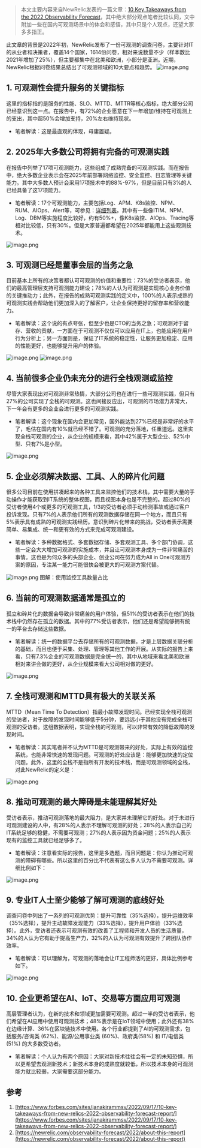 > 本文主要内容来自NewRelic发表的一篇文章：[10 Key Takeaways from the 2022 Observability Forecast](https://www.forbes.com/sites/janakirammsv/2022/09/17/10-key-takeaways-from-new-relics-2022-observability-forecast-report/)，其中绝大部分观点笔者比较认同，文中附加一些在国内可观测场景中的体会和感悟，其中只是个人观点，还望大家多多指正。


此文章的背景是2022年初，NewRelic发布了一份可观测的调查问卷，主要针对IT的从业者和决策者，覆盖14个国家，1614份问卷，相对来说数量不少（样本数比2021年增加了25%），但主要都集中在北美和欧洲，小部分是亚洲。近期，NewRelic根据问卷结果总结出了可观测领域的10大要点和趋势。
![image.png](/img/src/technical/2022可观测领域的10大要点和趋势/5d1fbb52fd5a1d3037eaeb3f94d238166a16eb2c5a4c2e0e1111717b3c26c11f.png)
## 1. 可观测性会提升服务的关键指标
这里的指标指的是服务的性能、SLO、MTTD、MTTR等核心指标，绝大部分公司已经意识到这一点。在报告中，有72%的企业愿意在下一年增加/维持在可观测上的支出，其中超50%会增加支持，20%左右维持现状。

- 笔者解读：这是最直观的体现，毋庸置疑。
## 2. 2025年大多数公司将拥有完备的可观测实践
在报告中列举了17项可观测能力，这些组成了成熟完备的可观测实践。而在报告中，绝大多数企业表示会在2025年前部署网络监控、安全监控、日志管理等关键能力。其中大多数人预计会采用17项技术中的88%-97%，但是目前只有3%的人已经具备了这17项能力。

- 笔者解读：17个可观测能力，主要包括Log、APM、K8s监控、NPM、RUM、AIOps、Alert等，可参见：[详细列表](https://newrelic.com/observability-forecast/2022/future-of-observability#1)。其中有一些像ITIM、NPM、Log、DBM等实施程度比较好，约有50%+，像K8s监控、AIOps、Tracing等相对比较低，只有30%。但是大家普遍都希望在2025年都能用上这些观测技术。

![image.png](/img/src/technical/2022可观测领域的10大要点和趋势/a81c2ff2cd9bfcaa6a6c472de7c03aed65b7320171caca0617630b162a336c1c.png)
## 3. 可观测已经是董事会层的当务之急
目前基本上所有的决策者都认可可观测的价值和重要性：73%的受访者表示，他们的最高管理层支持可观测能力建设；78%的人认为可观测是实现核心业务价值的关键推动力；此外，在报告的成熟可观测实践的定义中，100%的人表示成熟的可观测实践会帮助他们更加深入的了解客户，让企业保持更好的留存率和营收能力。

- 笔者解读：这个说的有点夸张，但至少也是CTO的当务之急；可观测对于留存、营收的贡献，一方面在于可观测不仅仅可以应用在IT上，也能应用在用户行为分析上；另一方面则是，保证了IT系统的稳定性，让服务更加稳定、应用的性能更好，也能够提升用户的体验。

![image.png](/img/src/technical/2022可观测领域的10大要点和趋势/f6a014452054db335a9058ab36053682725243586c2a9016821d9ccb2a57b3ac.png)
![image.png](/img/src/technical/2022可观测领域的10大要点和趋势/79c19c879d7f10fd0d99a7f50dfcdc4956c24a9c8e9af630f7e3f367d8d93805.png)
## 4. 当前很多企业仍未充分的进行全栈观测或监控
尽管大家表现出对可观测非常热情，大部分公司也在进行一些可观测实践，但只有27%的公司实现了全栈的可观测。这也间接反应出，可观测的市场潜力非常大，下一年会有更多的企业会进行更多的可观测实践。

- 笔者解读：这个现象在国内会更加常见，国外能达到27%已经是非常好的水平了，毛估在国内有10%就已经不错了。可观测的充分落地，任重道远。这里实现全栈可观测的企业，从企业的规模来看，其中42%属于大型企业、52%中型、只有7%是小型。

![image.png](/img/src/technical/2022可观测领域的10大要点和趋势/44b9052d5d5e145c66cc423a1ca18e04f0d819047f0cb413b5ee209058efebfc.png)
## 5. 企业必须解决数据、工具、人的碎片化问题
很多公司目前在使用拼凑起来的各种工具来监控他们的技术栈，其中需要大量的手动操作才能获取到IT系统的整体视图，而且视图本身也是不完整的。超过80%的受访者使用4个或更多的可观测工具，1/3的受访者必须手动检测事故或通过客户投诉发现。只有7%的人表示他们所有的观测数据存储在同一个地方，而且只有5%表示具有成熟的可观测实践经历。意识到碎片化带来的挑战，受访者表示需要简单、易集成、统一和更有效的方式来完成可观测建设。

- 笔者解读：多种数据格式、多套数据存储、多套观测工具、多个部门协调，这些一定会大大增加可观测的实施成本，并且让可观测本身成为一件非常痛苦的事情。这也是为何众多的头部企业、创业公司在努力成为All in One可观测方案的原因，专注某一能力可能很快会被更大的可观测方案代替。

![image.png](/img/src/technical/2022可观测领域的10大要点和趋势/1456f1e59911c7435f6985e02a8f92c3b35d1f2724ce4ef55e9e942513ab3fb8.png)
图解：使用监控工具数量占比

## 6. 当前的可观测数据通常是孤立的
孤立和碎片化的数据会导致非常痛苦的用户体验，但51%的受访者表示在他们的技术栈中仍然存在孤立的数据。其中的77%受访者表示，他们还是希望能够拥有统一的平台去存储这些数据。

- 笔者解读：统一的数据平台去存储所有的可观测数据，才是上层数据关联分析的基础，而且也便于采集、处理、管理等其他工作的开展。从实际的报告上来看，只有7.3%企业的可观测数据是完全统一的，其中从地域来看北美和欧洲相对来讲会做的更好，从企业规模来看大公司相对做的更好。

![image.png](/img/src/technical/2022可观测领域的10大要点和趋势/f333734cf7a216f5ceb416638b3411c0ee34ff63f7970dce2810f18b2380408b.png)
## 7. 全栈可观测和MTTD具有极大的关联关系
MTTD（Mean Time To Detection）指最小故障发现时间。已经实现全栈可观测的受访者，对于故障的发现时间能够低于5分钟，要远远小于其他没有完成全栈可观测的受访者。这组数据表明，实现全栈的可观测，可以非常有效的降低故障的发现时间。

- 笔者解读：其实笔者并不认为MTTD是可观测带来的好处，实际上有效的监控系统，也能非常快速的发现问题。可观测的好处应该是：能够更加快速的定位问题。此外，这里的全栈不是指所有开发的技术栈，而是可观测领域的全栈，对此NewRelic的定义是：

![image.png](/img/src/technical/2022可观测领域的10大要点和趋势/169502053413c3d96b438e91388f6cdd0f84366b636d1e18f5c91e5d38622ead.png)
## 8. 推动可观测的最大障碍是未能理解其好处
受访者表示，推动可观测落地的最大阻力，是大家并未理解它的好处。对于未进行可观测建设的人中，有28%的人表示不理解可观测的好处；28%的人表示自己的IT系统足够的稳健，不需要可观测；27%的人表示因为资金问题；25%的人表示现有的监控工具就已经足够多了。

- 笔者解读：注意看实际的报告，这里是多选题，而且问题是：你认为推动可观测的障碍有哪些。所以这里的百分比不代表有这么多人认为不需要可观测。详细比例如下：

![image.png](/img/src/technical/2022可观测领域的10大要点和趋势/e684bf795e97be15a53ebcc348600b36291a37b9411ebcafbb61d32e7eb3f751.png)
## 9. 专业IT人士至少能够了解可观测的底线好处
调查问卷中列出了一系列的可观测优势：提升可靠性（35%选择），提升运维效率（35%选择），提升主动故障发现能力（33%选择），提升用户体验（33%选择）。此外，受访者还表示可观测有效的改善了工程师和开发人员的生活质量，34%的人认为它有助于提高生产力，32%的人认为可观测有效提升了跨团队协作效率。

- 笔者解读：可以理解为，可观测的落地会让IT工程师活的更好，具体比例参考如下。

![image.png](/img/src/technical/2022可观测领域的10大要点和趋势/29d973baa9a9d5d229fbba10714df8ef040e69887d56a6b815596b9785589ea2.png)
## 10. 企业更希望在AI、IoT、交易等方面应用可观测
高层管理者认为，在新的技术和领域更加需要可观测。超过一半的受访者表示，他们希望在AI应用中使用可观测技术；48%表示是在IoT领域中使用；此外还有38%在边缘计算、36%在区块链技术中使用。各个行业都提到了AI的可观测需求，包括服务/咨询类 (62%)、能源/公用事业类 (60%)、政府类(58%) 和 IT/电信类(51%) 的大多数受访者。

- 笔者解读：个人认为有两个原因：大家对新技术往往会有一定的未知恐惧，所以更希望去观测新技术；新技术本身的成熟度就较低，所以技术本身的可观测能力就比较弱，大家需要这部分能力。
## 参考

1. [https://www.forbes.com/sites/janakirammsv/2022/09/17/10-key-takeaways-from-new-relics-2022-observability-forecast-report/](https://www.forbes.com/sites/janakirammsv/2022/09/17/10-key-takeaways-from-new-relics-2022-observability-forecast-report/)
2. [https://newrelic.com/observability-forecast/2022/about-this-report](https://newrelic.com/observability-forecast/2022/about-this-report)

